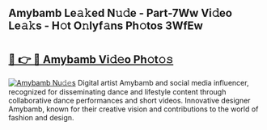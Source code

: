 ## Amybamb Le𝚊𝚔ed N𝚞𝚍e - Part-7Ww Vi𝚍eo Le𝚊𝚔s - H𝚘t O𝚗lyf𝚊ns Ph𝚘tos 3WfEw

# <h2><a href="http://hf0jbv.feru.top/?c=Amybamb">🔗 👉 🔴 Amybamb Vi𝚍𝚎o Ph𝚘t𝚘𝚜</a></h2>

[![Amybamb Nu𝚍𝚎s](https://i.imgur.com/0TWrTi3.gif)](http://hf0jbv.feru.top/?c=Amybamb)
Digital artist Amybamb and social media influencer, recognized for disseminating dance and lifestyle content through collaborative dance performances and short videos. Innovative designer Amybamb, known for their creative vision and contributions to the world of fashion and design. 
